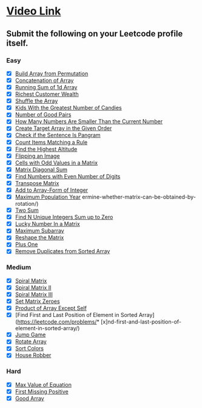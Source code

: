 # [Video Link](https://youtu.be/n60Dn0UsbEk)

## Submit the following on your Leetcode profile itself.

### Easy
* [x] [Build Array from Permutation](https://leetcode.com/problems/build-array-from-permutation/)
* [x] [Concatenation of Array](https://leetcode.com/problems/concatenation-of-array/)
* [x] [Running Sum of 1d Array](https://leetcode.com/problems/running-sum-of-1d-array/)
* [x] [Richest Customer Wealth](https://leetcode.com/problems/richest-customer-wealth/)
* [x] [Shuffle the Array](https://leetcode.com/problems/shuffle-the-array/)
* [x] [Kids With the Greatest Number of Candies](https://leetcode.com/problems/kids-with-the-greatest-number-of-candies/)
* [x] [Number of Good Pairs](https://leetcode.com/problems/number-of-good-pairs/)
* [x] [How Many Numbers Are Smaller Than the Current Number](https://leetcode.com/problems/how-many-numbers-are-smaller-than-the-current-number/)
* [x] [Create Target Array in the Given Order](https://leetcode.com/problems/create-target-array-in-the-given-order/)
* [x] [Check if the Sentence Is Pangram](https://leetcode.com/problems/check-if-the-sentence-is-pangram/)
* [x] [Count Items Matching a Rule](https://leetcode.com/problems/count-items-matching-a-rule/)
* [x] [Find the Highest Altitude](https://leetcode.com/problems/find-the-highest-altitude/)
* [x] [Flipping an Image](https://leetcode.com/problems/flipping-an-image/)
* [x] [Cells with Odd Values in a Matrix](https://leetcode.com/problems/cells-with-odd-values-in-a-matrix/)
* [x] [Matrix Diagonal Sum](https://leetcode.com/problems/matrix-diagonal-sum/)
* [x] [Find Numbers with Even Number of Digits](https://leetcode.com/problems/find-numbers-with-even-number-of-digits/)
* [x] [Transpose Matrix](https://leetcode.com/problems/transpose-matrix/)
* [x] [Add to Array-Form of Integer](https://leetcode.com/problems/add-to-array-form-of-integer/)
* [x] [Maximum Population Year](https://leetcode.com/problems/maximum-population-year/)
      ermine-whether-matrix-can-be-obtained-by-rotation/)
* [x] [Two Sum](https://leetcode.com/problems/two-sum/)
* [x] [Find N Unique Integers Sum up to Zero](https://leetcode.com/problems/find-n-unique-integers-sum-up-to-zero/)
* [x] [Lucky Number In a Matrix](https://leetcode.com/problems/lucky-numbers-in-a-matrix/)
* [x] [Maximum Subarray](https://leetcode.com/problems/maximum-subarray/)
* [x] [Reshape the Matrix](https://leetcode.com/problems/reshape-the-matrix/)
* [x] [Plus One](https://leetcode.com/problems/plus-one/)
* [x] [Remove Duplicates from Sorted Array](https://leetcode.com/problems/remove-duplicates-from-sorted-array/)

### Medium
* [x] [Spiral Matrix](https://leetcode.com/problems/spiral-matrix/)
* [x] [Spiral Matrix II](https://leetcode.com/problems/spiral-matrix-ii/)
* [x] [Spiral Matrix III](https://leetcode.com/problems/spiral-matrix-iii/)
* [x] [Set Matrix Zeroes](https://leetcode.com/problems/set-matrix-zeroes/)
* [x] [Product of Array Except Self](https://leetcode.com/problems/product-of-array-except-self/)
* [x] [Find First and Last Position of Element in Sorted Array](https://leetcode.com/problems/* [x]nd-first-and-last-position-of-element-in-sorted-array/)
* [x] [Jump Game](https://leetcode.com/problems/jump-game/)
* [x] [Rotate Array](https://leetcode.com/problems/rotate-array/)
* [x] [Sort Colors](https://leetcode.com/problems/sort-colors/)
* [x] [House Robber](https://leetcode.com/problems/house-robber/)

### Hard
* [x] [Max Value of Equation](https://leetcode.com/problems/max-value-of-equation/)
* [x] [First Missing Positive](https://leetcode.com/problems/first-missing-positive/)
* [x] [Good Array](https://leetcode.com/problems/check-if-it-is-a-good-array/)

